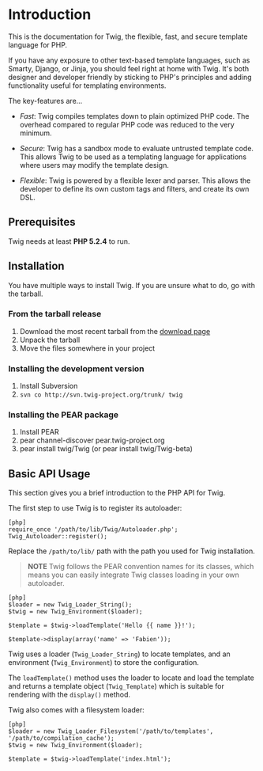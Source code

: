 Introduction
============

This is the documentation for Twig, the flexible, fast, and secure template
language for PHP.

If you have any exposure to other text-based template languages, such as
Smarty, Django, or Jinja, you should feel right at home with Twig. It's both
designer and developer friendly by sticking to PHP's principles and adding
functionality useful for templating environments.

The key-features are...

 * *Fast*: Twig compiles templates down to plain optimized PHP code. The
   overhead compared to regular PHP code was reduced to the very minimum.

 * *Secure*: Twig has a sandbox mode to evaluate untrusted template code. This
   allows Twig to be used as a templating language for applications where
   users may modify the template design.

 * *Flexible*: Twig is powered by a flexible lexer and parser. This allows the
   developer to define its own custom tags and filters, and create its own
   DSL.

Prerequisites
-------------

Twig needs at least **PHP 5.2.4** to run.

Installation
------------

You have multiple ways to install Twig. If you are unsure what to do, go with
the tarball.

### From the tarball release

 1. Download the most recent tarball from the [download page](http://www.twig-project.org/installation)
 2. Unpack the tarball
 3. Move the files somewhere in your project

### Installing the development version

 1. Install Subversion
 2. `svn co http://svn.twig-project.org/trunk/ twig`

### Installing the PEAR package

 1. Install PEAR
 2. pear channel-discover pear.twig-project.org
 3. pear install twig/Twig (or pear install twig/Twig-beta)

Basic API Usage
---------------

This section gives you a brief introduction to the PHP API for Twig.

The first step to use Twig is to register its autoloader:

    [php]
    require_once '/path/to/lib/Twig/Autoloader.php';
    Twig_Autoloader::register();

Replace the `/path/to/lib/` path with the path you used for Twig installation.

>**NOTE**
>Twig follows the PEAR convention names for its classes, which means you can
>easily integrate Twig classes loading in your own autoloader.

    [php]
    $loader = new Twig_Loader_String();
    $twig = new Twig_Environment($loader);

    $template = $twig->loadTemplate('Hello {{ name }}!');

    $template->display(array('name' => 'Fabien'));

Twig uses a loader (`Twig_Loader_String`) to locate templates, and an
environment (`Twig_Environment`) to store the configuration.

The `loadTemplate()` method uses the loader to locate and load the template
and returns a template object (`Twig_Template`) which is suitable for
rendering with the `display()` method.

Twig also comes with a filesystem loader:

    [php]
    $loader = new Twig_Loader_Filesystem('/path/to/templates', '/path/to/compilation_cache');
    $twig = new Twig_Environment($loader);

    $template = $twig->loadTemplate('index.html');
